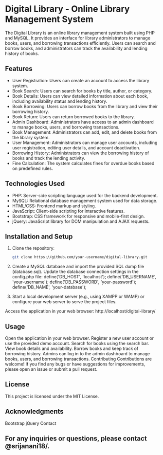 # Digital Library - Online Library Management System

The Digital Library is an online library management system built using PHP and MySQL. It provides an interface for library administrators to manage books, users, and borrowing transactions efficiently. Users can search and borrow books, and administrators can track the availability and lending history of books.

## Features

- User Registration: Users can create an account to access the library system.
- Book Search: Users can search for books by title, author, or category.
- Book Details: Users can view detailed information about each book, including availability status and lending history.
- Book Borrowing: Users can borrow books from the library and view their borrowing history.
- Book Return: Users can return borrowed books to the library.
- Admin Dashboard: Administrators have access to an admin dashboard to manage books, users, and borrowing transactions.
- Book Management: Administrators can add, edit, and delete books from the library system.
- User Management: Administrators can manage user accounts, including user registration, editing user details, and account deactivation.
- Borrowing History: Administrators can view the borrowing history of books and track the lending activity.
- Fine Calculation: The system calculates fines for overdue books based on predefined rules.

## Technologies Used

- PHP: Server-side scripting language used for the backend development.
- MySQL: Relational database management system used for data storage.
- HTML/CSS: Frontend markup and styling.
- JavaScript: Client-side scripting for interactive features.
- Bootstrap: CSS framework for responsive and mobile-first design.
- jQuery: JavaScript library for DOM manipulation and AJAX requests.

## Installation and Setup

1. Clone the repository:

   ```bash
   git clone https://github.com/your-username/digital-library.git

2. Create a MySQL database and import the provided SQL dump file (database.sql).
Update the database connection settings in the config.php file:
define('DB_HOST', 'localhost');
define('DB_USERNAME', 'your-username');
define('DB_PASSWORD', 'your-password');
define('DB_NAME', 'your-database');

3. Start a local development server (e.g., using XAMPP or WAMP) or configure your web server to serve the project files.

Access the application in your web browser:
http://localhost/digital-library/

## Usage
Open the application in your web browser.
Register a new user account or use the provided demo account.
Search for books using the search bar.
View book details and availability.
Borrow books and keep track of borrowing history.
Admins can log in to the admin dashboard to manage books, users, and borrowing transactions.
Contributing
Contributions are welcome! If you find any bugs or have suggestions for improvements, please open an issue or submit a pull request.

## License
This project is licensed under the MIT License.

## Acknowledgments
Bootstrap
jQuery
Contact
## For any inquiries or questions, please contact @srijanani18/.
